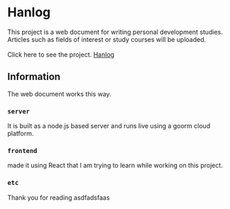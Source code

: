 # Hanlog

This project is a web document for writing personal development studies. Articles such as fields of interest or study courses will be uploaded.\
\
Click here to see the project. [Hanlog](https://www.naver.com)
## Information
The web document works this way.

### `server`

It is built as a node.js based server and runs live using a goorm cloud platform.

### `frontend`

made it using React that I am trying to learn while working on this project.

### `etc`

Thank you for reading
asdfadsfaas